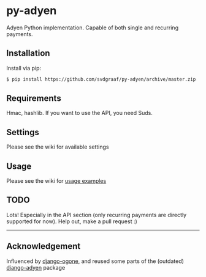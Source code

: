 # py-adyen
Adyen Python implementation. Capable of both single and recurring payments.

## Installation

Install via pip:
```bash
$ pip install https://github.com/svdgraaf/py-adyen/archive/master.zip
```

## Requirements
Hmac, hashlib. If you want to use the API, you need Suds.

## Settings
Please see the wiki for available settings

## Usage
Please see the wiki for [usage examples](https://github.com/svdgraaf/py-adyen/wiki)

## TODO
Lots! Especially in the API section (only recurring payments are directly supported for now). Help out, make a pull request :)

*****
## Acknowledgement
Influenced by [django-ogone](https://github.com/tschellenbach/Django-ogone), and reused some parts of the (outdated) [django-adyen](https://github.com/dokterbob/django-adyen) package